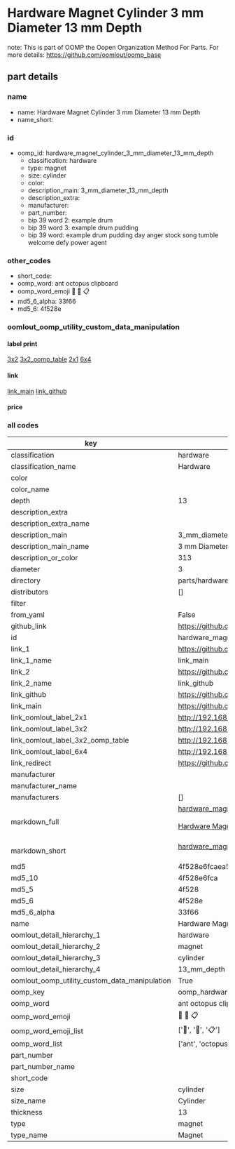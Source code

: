 # Hardware Magnet Cylinder 3 mm Diameter 13 mm Depth  

note: This is part of OOMP the Oopen Organization Method For Parts. For more details: https://github.com/oomlout/oomp_base

##  part details
  







### name
* name: Hardware Magnet Cylinder 3 mm Diameter 13 mm Depth
* name_short: 
### id
* oomp_id: hardware_magnet_cylinder_3_mm_diameter_13_mm_depth
  * classification: hardware
  * type: magnet
  * size: cylinder
  * color: 
  * description_main: 3_mm_diameter_13_mm_depth
  * description_extra: 
  * manufacturer: 
  * part_number: 
  * bip 39 word 2: example drum
  * bip 39 word 3: example drum pudding
  * bip 39 word: example drum pudding day anger stock song tumble welcome defy power agent

### other_codes
* short_code: 
* oomp_word: ant octopus clipboard
* oomp_word_emoji :ant: :octopus: :clipboard:
* md5_6_alpha: 33f66
* md5_6: 4f528e






### oomlout_oomp_utility_custom_data_manipulation
#### label print
[3x2](http://192.168.1.245:1112/?label=oomp%2033f66)
[3x2_oomp_table](http://192.168.1.108:1112/?label=oomp%2033f66)
[2x1](http://192.168.1.242:1112/?label=oomp%2033f66)
[6x4](http://192.168.1.55:1112/?label=oomp%2033f66)    

#### link

[link_main](https://github.com/oomlout/oomlout_oomp_version_1_messy/tree/main/parts/hardware_magnet_cylinder_3_mm_diameter_13_mm_depth) [link_github](https://github.com/oomlout/oomlout_oomp_version_1_messy/tree/main/parts/hardware_magnet_cylinder_3_mm_diameter_13_mm_depth)                             

#### price







### all codes 
| key | value |  
| --- | --- |  
| classification | hardware |  
| classification_name | Hardware |  
| color |  |  
| color_name |  |  
| depth | 13 |  
| description_extra |  |  
| description_extra_name |  |  
| description_main | 3_mm_diameter_13_mm_depth |  
| description_main_name | 3 mm Diameter 13 mm Depth |  
| description_or_color | 313 |  
| diameter | 3 |  
| directory | parts/hardware_magnet_cylinder_3_mm_diameter_13_mm_depth |  
| distributors | [] |  
| filter |  |  
| from_yaml | False |  
| github_link | https://github.com/oomlout/oomlout_oomp_part_src/tree/main/parts/hardware_magnet_cylinder_3_mm_diameter_13_mm_depth |  
| id | hardware_magnet_cylinder_3_mm_diameter_13_mm_depth |  
| link_1 | https://github.com/oomlout/oomlout_oomp_version_1_messy/tree/main/parts/hardware_magnet_cylinder_3_mm_diameter_13_mm_depth |  
| link_1_name | link_main |  
| link_2 | https://github.com/oomlout/oomlout_oomp_version_1_messy/tree/main/parts/hardware_magnet_cylinder_3_mm_diameter_13_mm_depth |  
| link_2_name | link_github |  
| link_github | https://github.com/oomlout/oomlout_oomp_version_1_messy/tree/main/parts/hardware_magnet_cylinder_3_mm_diameter_13_mm_depth |  
| link_main | https://github.com/oomlout/oomlout_oomp_version_1_messy/tree/main/parts/hardware_magnet_cylinder_3_mm_diameter_13_mm_depth |  
| link_oomlout_label_2x1 | http://192.168.1.242:1112/?label=oomp%2033f66 |  
| link_oomlout_label_3x2 | http://192.168.1.245:1112/?label=oomp%2033f66 |  
| link_oomlout_label_3x2_oomp_table | http://192.168.1.108:1112/?label=oomp%2033f66 |  
| link_oomlout_label_6x4 | http://192.168.1.55:1112/?label=oomp%2033f66 |  
| link_redirect | https://github.com/oomlout/oomlout_oomp_version_1_messy/tree/main/parts/hardware_magnet_cylinder_3_mm_diameter_13_mm_depth |  
| manufacturer |  |  
| manufacturer_name |  |  
| manufacturers | [] |  
| markdown_full | [hardware_magnet_cylinder_3_mm_diameter_13_mm_depth](none)<br>[](none)<br>[Hardware Magnet Cylinder 3 Mm Diameter 13 Mm Depth](none)<br><br> |  
| markdown_short | [hardware_magnet_cylinder_3_mm_diameter_13_mm_depth](none)<br><br> |  
| md5 | 4f528e6fcaea59e7580453815a50e273 |  
| md5_10 | 4f528e6fca |  
| md5_5 | 4f528 |  
| md5_6 | 4f528e |  
| md5_6_alpha | 33f66 |  
| name | Hardware Magnet Cylinder 3 mm Diameter 13 mm Depth |  
| oomlout_detail_hierarchy_1 | hardware |  
| oomlout_detail_hierarchy_2 | magnet |  
| oomlout_detail_hierarchy_3 | cylinder |  
| oomlout_detail_hierarchy_4 | 13_mm_depth |  
| oomlout_oomp_utility_custom_data_manipulation | True |  
| oomp_key | oomp_hardware_magnet_cylinder_3_mm_diameter_13_mm_depth |  
| oomp_word | ant octopus clipboard |  
| oomp_word_emoji | :ant: :octopus: :clipboard: |  
| oomp_word_emoji_list | [':ant:', ':octopus:', ':clipboard:'] |  
| oomp_word_list | ['ant', 'octopus', 'clipboard'] |  
| part_number |  |  
| part_number_name |  |  
| short_code |  |  
| size | cylinder |  
| size_name | Cylinder |  
| thickness | 13 |  
| type | magnet |  
| type_name | Magnet |  

